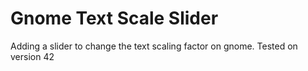 # Gnome Text Scale Slider
Adding a slider to change the text scaling factor on gnome. Tested on version 42
